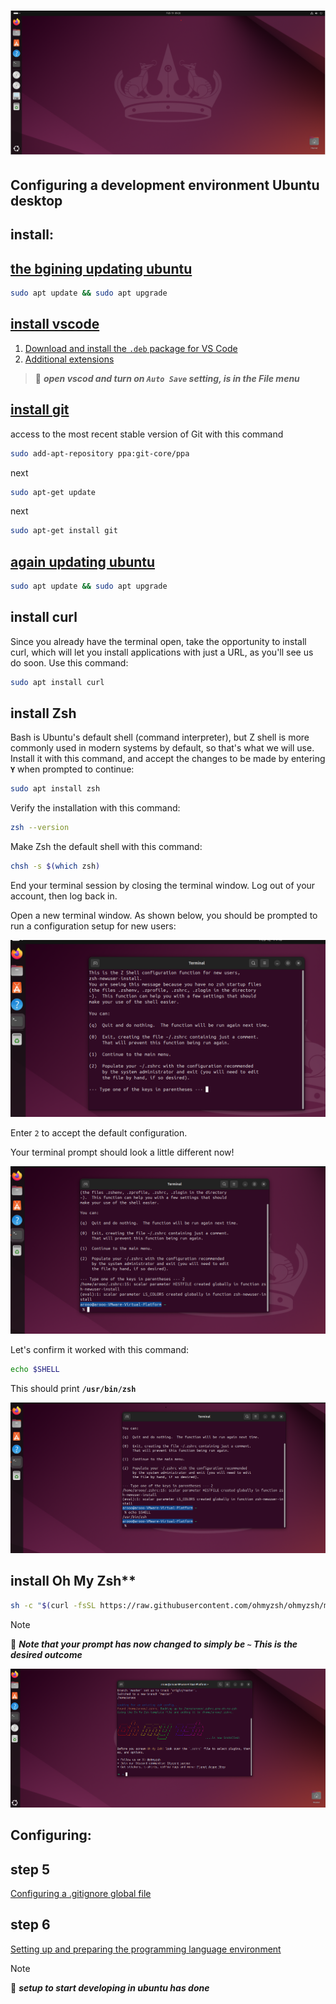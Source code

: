 # ![install - 2025](/Assets/images/ubuntu-desktop.png)

## Configuring a development environment Ubuntu desktop

## **install:**

## [the bgining updating ubuntu](ubuntu-desktop.md)

```bash
sudo apt update && sudo apt upgrade
```

## [install vscode](ubuntu-desktop.md)

1. [Download and install the `.deb` package for VS Code](https://code.visualstudio.com/)
2. [Additional extensions](Extensions.md)

> 📌 ***open vscod and turn on `Auto Save` setting, is in the File menu***

## [install git](ubuntu-desktop.md)

access to the most recent stable version of Git with this command

```sh
sudo add-apt-repository ppa:git-core/ppa
```

next

```sh
sudo apt-get update
```

next

```sh
sudo apt-get install git
```

## [again updating ubuntu](ubuntu-desktop.md)

```bash
sudo apt update && sudo apt upgrade
```

## install curl

Since you already have the terminal open, take the opportunity to install curl, which will let you install applications with just a URL, as you'll see us do soon. Use this command:

```bash
sudo apt install curl
```

## install Zsh

Bash is Ubuntu's default shell (command interpreter), but Z shell is more commonly used in modern systems by default, so that's what we will use. Install it with this command, and accept the changes to be made by entering **`Y`** when prompted to continue:

```bash
sudo apt install zsh
```

Verify the installation with this command:

```bash
zsh --version
```

Make Zsh the default shell with this command:

```bash
chsh -s $(which zsh)
```

End your terminal session by closing the terminal window. Log out of your account, then log back in.

Open a new terminal window. As shown below, you should be prompted to run a configuration setup for new users:

![The terminal after installing `zsh`.](/Assets/images/terminal-u.png)

Enter `2` to accept the default configuration.

Your terminal prompt should look a little different now!

![zsh in action!](/Assets/images/terminal-2.png)

Let's confirm it worked with this command:

```bash
echo $SHELL
```

This should print **`/usr/bin/zsh`**

![zsh in action!](/Assets/images/terminal-3.png)

## install Oh My Zsh**

```bash
sh -c "$(curl -fsSL https://raw.githubusercontent.com/ohmyzsh/ohmyzsh/master/tools/install.sh)"
```

>[!NOTE]
> 📌 ***Note that your prompt has now changed to simply be `~` This is the desired outcome***

![oh my zsh!](/Assets/images/Oh-My-Zsh.png)

## **Configuring:**

## step 5

[Configuring a .gitignore global file](../Assets/gitignore_global.md)

## step 6

[Setting up and preparing the programming language environment](../Programming-Language-Environment/README.md)

>[!NOTE]
> 📌 ***setup to start developing in ubuntu has done***
